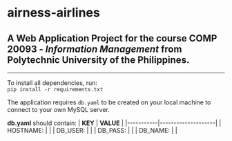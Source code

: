 # airness-airlines

## A Web Application Project for the course **COMP 20093** - *Information Management* from Polytechnic University of the Philippines.

---

To install all dependencies, run:  
`pip install -r requirements.txt`

The application requires `db.yaml` to be created on your local machine to connect to your own MySQL server. 

**db.yaml** should contain:
|  **KEY**  |      **VALUE**     |
|-----------|--------------------|
| HOSTNAME: |  <your-host-name>  |
| DB_USER:  |  <your-db-user>    |
| DB_PASS:  |  <your-password>   |
| DB_NAME:  |  <your-db-name>    |
